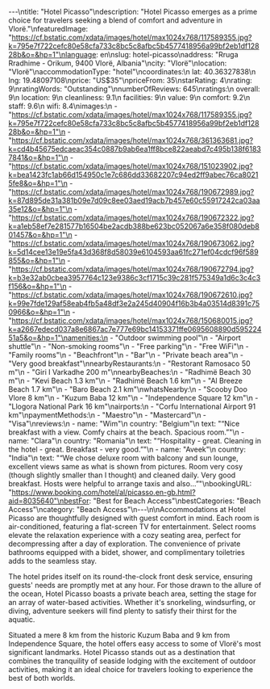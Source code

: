 ---\ntitle: "Hotel Picasso"\ndescription: "Hotel Picasso emerges as a prime choice for travelers seeking a blend of comfort and adventure in Vlorë."\nfeaturedImage: "https://cf.bstatic.com/xdata/images/hotel/max1024x768/117589355.jpg?k=795e7f722cefc80e58cfa733c8bc5c8afbc5b4577418956a99bf2eb1df12828b&o=&hp=1"\nlanguage: en\nslug: hotel-picasso\naddress: "Rruga Rradhime - Orikum, 9400 Vlorë, Albania"\ncity: "Vlorë"\nlocation: "Vlorë"\naccommodationType: "hotel"\ncoordinates:\n  lat: 40.36327838\n  lng: 19.48097108\nprice: "US$35"\npriceFrom: 35\nstarRating: 4\nrating: 9\nratingWords: "Outstanding"\nnumberOfReviews: 645\nratings:\n  overall: 9\n  location: 9\n  cleanliness: 9.1\n  facilities: 9\n  value: 9\n  comfort: 9.2\n  staff: 9.6\n  wifi: 8.4\nimages:\n  - "https://cf.bstatic.com/xdata/images/hotel/max1024x768/117589355.jpg?k=795e7f722cefc80e58cfa733c8bc5c8afbc5b4577418956a99bf2eb1df12828b&o=&hp=1"\n  - "https://cf.bstatic.com/xdata/images/hotel/max1024x768/361363681.jpg?k=cd4b45675edcaeac354c0887b9ab6ea1ff8bce822aeabd7c495b138f61837841&o=&hp=1"\n  - "https://cf.bstatic.com/xdata/images/hotel/max1024x768/151023902.jpg?k=bea1423fc1ab66d154950c1e7c686dd33682207c94ed2ff9abec76ca80215fe8&o=&hp=1"\n  - "https://cf.bstatic.com/xdata/images/hotel/max1024x768/190672989.jpg?k=87d895de31a381b09e7d09c8ee03aed19acb7b457e60c55917242ca03aa35e12&o=&hp=1"\n  - "https://cf.bstatic.com/xdata/images/hotel/max1024x768/190672322.jpg?k=a1eb58ef7e281577b16504be2acdb388be623bc052067a6e358f080deb801457&o=&hp=1"\n  - "https://cf.bstatic.com/xdata/images/hotel/max1024x768/190673062.jpg?k=5d14cee13e19e5fa43d368f8d58039e6104593aa61fc271ef04cdcf96f589855&o=&hp=1"\n  - "https://cf.bstatic.com/xdata/images/hotel/max1024x768/190672794.jpg?k=b3e32ab0cbea3957764c123e9386c3cf1715c39c281f575349a1d6c3c4c3f156&o=&hp=1"\n  - "https://cf.bstatic.com/xdata/images/hotel/max1024x768/190672610.jpg?k=99e7fde129af58eab4fb5a48df3e2a245d40904f16b3b4a03514d8391c750966&o=&hp=1"\n  - "https://cf.bstatic.com/xdata/images/hotel/max1024x768/150680015.jpg?k=a2667edecd037a8e6867ac7e777e69bc14153371ffe0695608890d59522451a5&o=&hp=1"\namenities:\n  - "Outdoor swimming pool"\n  - "Airport shuttle"\n  - "Non-smoking rooms"\n  - "Free parking"\n  - "Free WiFi"\n  - "Family rooms"\n  - "Beachfront"\n  - "Bar"\n  - "Private beach area"\n  - "Very good breakfast"\nnearbyRestaurants:\n  - "Restorant Ramosaco 50 m"\n  - "Giri I Varkadhe 200 m"\nnearbyBeaches:\n  - "Radhimë Beach 30 m"\n  - "Kevi Beach 1.3 km"\n  - "Radhimë Beach 1.6 km"\n  - "Al Breeze Beach 1.7 km"\n  - "Baro Beach 2.1 km"\nwhatsNearby:\n  - "Scooby Doo Vlore 8 km"\n  - "Kuzum Baba 12 km"\n  - "Independence Square 12 km"\n  - "Llogora National Park 16 km"\nairports:\n  - "Corfu International Airport 91 km"\npaymentMethods:\n  - "Maestro"\n  - "Mastercard"\n  - "Visa"\nreviews:\n  - name: "Wim"\n    country: "Belgium"\n    text: "“Nice breakfast with a view.
Comfy chairs at the beach.
Spacious room.”"\n  - name: "Clara"\n    country: "Romania"\n    text: "“Hospitality - great. Cleaning in the hotel - great. Breakfast - very good.”"\n  - name: "Aveek"\n    country: "India"\n    text: "“We chose deluxe room with balcony and sun lounge, excellent views same as what is shown from pictures. Room very cosy (though slightly smaller than I thought) and cleaned daily. Very good breakfast. Hosts were helpful to arrange taxis and also...”"\nbookingURL: "https://www.booking.com/hotel/al/picasso.en-gb.html?aid=8035640"\nbestFor: "Best for Beach Access"\nbestCategories: "Beach Access"\ncategory: "Beach Access"\n---\n\nAccommodations at Hotel Picasso are thoughtfully designed with guest comfort in mind. Each room is air-conditioned, featuring a flat-screen TV for entertainment. Select rooms elevate the relaxation experience with a cozy seating area, perfect for decompressing after a day of exploration. The convenience of private bathrooms equipped with a bidet, shower, and complimentary toiletries adds to the seamless stay.

The hotel prides itself on its round-the-clock front desk service, ensuring guests' needs are promptly met at any hour. For those drawn to the allure of the ocean, Hotel Picasso boasts a private beach area, setting the stage for an array of water-based activities. Whether it's snorkeling, windsurfing, or diving, adventure seekers will find plenty to satisfy their thirst for the aquatic.

Situated a mere 8 km from the historic Kuzum Baba and 9 km from Independence Square, the hotel offers easy access to some of Vlorë's most significant landmarks. Hotel Picasso stands out as a destination that combines the tranquility of seaside lodging with the excitement of outdoor activities, making it an ideal choice for travelers looking to experience the best of both worlds.